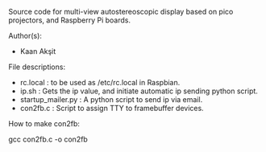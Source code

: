 Source code for multi-view autostereoscopic display based on pico projectors, and Raspberry Pi boards.

Author(s):

- Kaan Akşit

File descriptions:

- rc.local : to be used as /etc/rc.local in Raspbian.
- ip.sh : Gets the ip value, and initiate automatic ip sending python script.
- startup_mailer.py : A python script to send ip via email.
- con2fb.c : Script to assign TTY to framebuffer devices.

How to make con2fb:

 gcc con2fb.c -o con2fb
